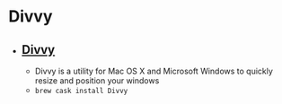 # Divvy
- [Divvy](https://mizage.com/divvy/)
  - 
  - Divvy is a utility for Mac OS X and Microsoft Windows to quickly resize and position your windows
  - `brew cask install Divvy`
